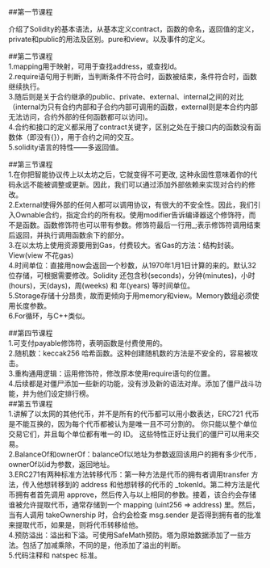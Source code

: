 ##第一节课程   

介绍了Solidity的基本语法，从基本定义contract，函数的命名，返回值的定义，private和public的用法及区别。pure和view。以及事件的定义。   

##第二节课程  
1.mapping用于映射，可用于查找address，或查找Id。   
2.require语句用于判断，当判断条件不符合时，函数被结束，条件符合时，函数继续执行。   
3.随后则是关于合约继承的public、private、external、internal之间的对比（internal为只有合约内部和子合约内部可调用的函数，external则是本合约内部无法访问，合约外部的任何函数都可以访问)。  
4.合约和接口的定义都采用了contract关键字，区别之处在于接口内的函数没有函数体（即没有{}），用于合约之间的交互。   
5.solidity语言的特性——多返回值。   

##第三节课程   
1.在你把智能协议传上以太坊之后，它就变得不可更改, 这种永固性意味着你的代码永远不能被调整或更新。因此，我们可以通过添加外部依赖来实现对合约的修改。     
2.External使得外部的任何人都可以调用协议，有很大的不安全性。因此，我们引入Ownable合约，指定合约的所有权。使用modifier告诉编译器这个修饰符，而不是函数。函数修饰符也可以带有参数。修饰符最后一行用_;表示修饰符调用结束后返回，并执行调用函数余下的部分。   
3.在以太坊上使用资源要用到Gas，付费较大。省Gas的方法：结构封装。View(view 不花gas)   
4.时间单位：直接用now会返回一个秒数，从1970年1月1日计算的来的。默认32位存储，可根据需要修改。Solidity 还包含秒(seconds)，分钟(minutes)，小时(hours)，天(days)，周(weeks) 和 年(years) 等时间单位。   
5.Storage存储十分昂贵，故而更倾向于用memory和view。Memory数组必须使用长度参数。    
6.For循环，与C++类似。

##第四节课程   
1.可支付payable修饰符，表明函数是付费使用的。         
2.随机数：keccak256 哈希函数。这种创建随机数的方法是不安全的，容易被攻击。     
3.重构通用逻辑：运用修饰符，修改原本使用require语句的位置。   
4.后续都是对僵尸添加一些新的功能，没有涉及新的语法对岸。添加了僵尸战斗功能，并为他们设定排行榜。     
##第五节课程    
1.讲解了以太网的其他代币，并不是所有的代币都可以用小数表达，ERC721 代币是不能互换的，因为每个代币都被认为是唯一且不可分割的。 你只能以整个单位交易它们，并且每个单位都有唯一的 ID。 这些特性正好让我们的僵尸可以用来交易。    
2.BalanceOf和ownerOf：balanceOf以地址为参数返回该用户的拥有多少代币，ownerOf以id为参数，返回地址。     
3.ERC271有两种标准方法转移代币：第一种方法是代币的拥有者调用transfer 方法，传入他想转移到的 address 和他想转移的代币的 _tokenId。第二种方法是代币拥有者首先调用 approve，然后传入与以上相同的参数。接着，该合约会存储谁被允许提取代币，通常存储到一个 mapping (uint256 => address) 里。然后，当有人调用 takeOwnership 时，合约会检查 msg.sender 是否得到拥有者的批准来提取代币，如果是，则将代币转移给他。        
4.预防溢出：溢出和下溢。可使用SafeMath预防。塔为原始数据添加了一些方法。包括了加减乘除，不同的是，他添加了溢出的判断。      
5.代码注释和 natspec 标准。

